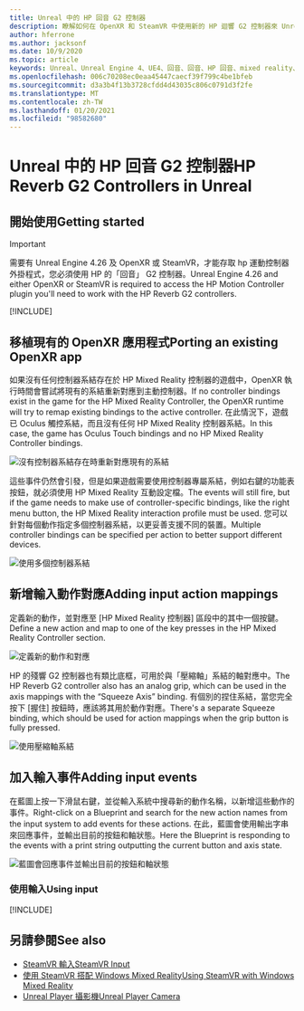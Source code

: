 ```yaml
---
title: Unreal 中的 HP 回音 G2 控制器
description: 瞭解如何在 OpenXR 和 SteamVR 中使用新的 HP 迴響 G2 控制器來 Unreal 混合現實應用程式。
author: hferrone
ms.author: jacksonf
ms.date: 10/9/2020
ms.topic: article
keywords: Unreal、Unreal Engine 4、UE4、回音、回音、HP 回音、mixed reality、開發、運動控制器、使用者輸入、功能、新專案、模擬器、檔、指南、功能、全像遊戲開發、混合現實耳機、windows mixed reality 耳機、虛擬實境耳機
ms.openlocfilehash: 006c70208ec0eaa45447caecf39f799c4be1bfeb
ms.sourcegitcommit: d3a3b4f13b3728cfdd4d43035c806c0791d3f2fe
ms.translationtype: MT
ms.contentlocale: zh-TW
ms.lasthandoff: 01/20/2021
ms.locfileid: "98582680"
---
```

# <a name="hp-reverb-g2-controllers-in-unreal"></a><span data-ttu-id="58919-104">Unreal 中的 HP 回音 G2 控制器</span><span class="sxs-lookup"><span data-stu-id="58919-104">HP Reverb G2 Controllers in Unreal</span></span> 

## <a name="getting-started"></a><span data-ttu-id="58919-105">開始使用</span><span class="sxs-lookup"><span data-stu-id="58919-105">Getting started</span></span>

> [!IMPORTANT]
> <span data-ttu-id="58919-106">需要有 Unreal Engine 4.26 及 OpenXR 或 SteamVR，才能存取 hp 運動控制器外掛程式，您必須使用 HP 的「回音」 G2 控制器。</span><span class="sxs-lookup"><span data-stu-id="58919-106">Unreal Engine 4.26 and either OpenXR or SteamVR is required to access the HP Motion Controller plugin you'll need to work with the HP Reverb G2 controllers.</span></span>

[!INCLUDE[](includes/tabs-g2-controllers-in-unreal.md)]

## <a name="porting-an-existing-openxr-app"></a><span data-ttu-id="58919-107">移植現有的 OpenXR 應用程式</span><span class="sxs-lookup"><span data-stu-id="58919-107">Porting an existing OpenXR app</span></span> 

<span data-ttu-id="58919-108">如果沒有任何控制器系結存在於 HP Mixed Reality 控制器的遊戲中，OpenXR 執行時間會嘗試將現有的系結重新對應到主動控制器。</span><span class="sxs-lookup"><span data-stu-id="58919-108">If no controller bindings exist in the game for the HP Mixed Reality Controller, the OpenXR runtime will try to remap existing bindings to the active controller.</span></span>  <span data-ttu-id="58919-109">在此情況下，遊戲已 Oculus 觸控系結，而且沒有任何 HP Mixed Reality 控制器系結。</span><span class="sxs-lookup"><span data-stu-id="58919-109">In this case, the game has Oculus Touch bindings and no HP Mixed Reality Controller bindings.</span></span>

![沒有控制器系結存在時重新對應現有的系結](images/reverb-g2-img-04.png)

<span data-ttu-id="58919-111">這些事件仍然會引發，但是如果遊戲需要使用控制器專屬系結，例如右鍵的功能表按鈕，就必須使用 HP Mixed Reality 互動設定檔。</span><span class="sxs-lookup"><span data-stu-id="58919-111">The events will still fire, but if the game needs to make use of controller-specific bindings, like the right menu button, the HP Mixed Reality interaction profile must be used.</span></span>  <span data-ttu-id="58919-112">您可以針對每個動作指定多個控制器系結，以更妥善支援不同的裝置。</span><span class="sxs-lookup"><span data-stu-id="58919-112">Multiple controller bindings can be specified per action to better support different devices.</span></span>
   
![使用多個控制器系結](images/reverb-g2-img-05.png)

## <a name="adding-input-action-mappings"></a><span data-ttu-id="58919-114">新增輸入動作對應</span><span class="sxs-lookup"><span data-stu-id="58919-114">Adding input action mappings</span></span> 

<span data-ttu-id="58919-115">定義新的動作，並對應至 [HP Mixed Reality 控制器] 區段中的其中一個按鍵。</span><span class="sxs-lookup"><span data-stu-id="58919-115">Define a new action and map to one of the key presses in the HP Mixed Reality Controller section.</span></span>

![定義新的動作和對應](images/reverb-g2-img-02.png)

<span data-ttu-id="58919-117">HP 的殘響 G2 控制器也有類比底框，可用於與「壓縮軸」系結的軸對應中。</span><span class="sxs-lookup"><span data-stu-id="58919-117">The HP Reverb G2 controller also has an analog grip, which can be used in the axis mappings with the “Squeeze Axis” binding.</span></span>  <span data-ttu-id="58919-118">有個別的捏住系結，當您完全按下 [握住] 按鈕時，應該將其用於動作對應。</span><span class="sxs-lookup"><span data-stu-id="58919-118">There's a separate Squeeze binding, which should be used for action mappings when the grip button is fully pressed.</span></span> 

![使用壓縮軸系結](images/reverb-g2-img-03.png)

## <a name="adding-input-events"></a><span data-ttu-id="58919-120">加入輸入事件</span><span class="sxs-lookup"><span data-stu-id="58919-120">Adding input events</span></span>

<span data-ttu-id="58919-121">在藍圖上按一下滑鼠右鍵，並從輸入系統中搜尋新的動作名稱，以新增這些動作的事件。</span><span class="sxs-lookup"><span data-stu-id="58919-121">Right-click on a Blueprint and search for the new action names from the input system to add events for these actions.</span></span>  <span data-ttu-id="58919-122">在此，藍圖會使用輸出字串來回應事件，並輸出目前的按鈕和軸狀態。</span><span class="sxs-lookup"><span data-stu-id="58919-122">Here the Blueprint is responding to the events with a print string outputting the current button and axis state.</span></span>

![藍圖會回應事件並輸出目前的按鈕和軸狀態](images/reverb-g2-img-06.png)

### <a name="using-input"></a><span data-ttu-id="58919-124">使用輸入</span><span class="sxs-lookup"><span data-stu-id="58919-124">Using input</span></span> 

[!INCLUDE[](includes/tabs-g2-controller-mapping-in-unreal.md)]

## <a name="see-also"></a><span data-ttu-id="58919-125">另請參閱</span><span class="sxs-lookup"><span data-stu-id="58919-125">See also</span></span>
* [<span data-ttu-id="58919-126">SteamVR 輸入</span><span class="sxs-lookup"><span data-stu-id="58919-126">SteamVR Input</span></span>](https://docs.unrealengine.com/Platforms/VR/SteamVR/HowTo/SteamVRInput/index.html)
* [<span data-ttu-id="58919-127">使用 SteamVR 搭配 Windows Mixed Reality</span><span class="sxs-lookup"><span data-stu-id="58919-127">Using SteamVR with Windows Mixed Reality</span></span>](/windows/mixed-reality/enthusiast-guide/using-steamvr-with-windows-mixed-reality)
* [<span data-ttu-id="58919-128">Unreal Player 攝影機</span><span class="sxs-lookup"><span data-stu-id="58919-128">Unreal Player Camera</span></span>](https://docs.unrealengine.com/Programming/Tutorials/PlayerCamera/3/index.html)